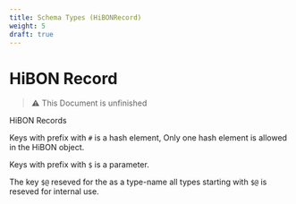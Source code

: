 ```yaml
---
title: Schema Types (HiBONRecord)
weight: 5
draft: true
---
```


# HiBON Record

> ⚠️  This Document is unfinished

HiBON Records

Keys with prefix with `#` is a hash element, Only one hash element is allowed in the HiBON object.

Keys with prefix with `$` is a parameter.

The key `$@` reseved for the as a type-name all types starting with `$@` is reseved for internal use.
